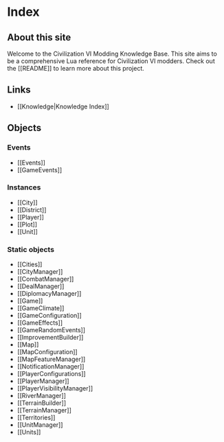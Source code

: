 # Index
## About this site
Welcome to the Civilization VI Modding Knowledge Base. This site aims to be a comprehensive Lua reference for Civilization VI modders. Check out the [[README]] to learn more about this project.

## Links
- [[Knowledge|Knowledge Index]]

## Objects

### Events
- [[Events]]
- [[GameEvents]]

### Instances
- [[City]]
- [[District]]
- [[Player]]
- [[Plot]]
- [[Unit]]

### Static objects
- [[Cities]]
- [[CityManager]]
- [[CombatManager]]
- [[DealManager]]
- [[DiplomacyManager]]
- [[Game]]
- [[GameClimate]]
- [[GameConfiguration]]
- [[GameEffects]]
- [[GameRandomEvents]]
- [[ImprovementBuilder]]
- [[Map]]
- [[MapConfiguration]]
- [[MapFeatureManager]]
- [[NotificationManager]]
- [[PlayerConfigurations]]
- [[PlayerManager]]
- [[PlayerVisibilityManager]]
- [[RiverManager]]
- [[TerrainBuilder]]
- [[TerrainManager]]
- [[Territories]]
- [[UnitManager]]
- [[Units]]